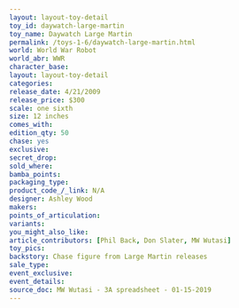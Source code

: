 ```yaml
---
layout: layout-toy-detail 
toy_id: daywatch-large-martin
toy_name: Daywatch Large Martin
permalink: /toys-1-6/daywatch-large-martin.html
world: World War Robot
world_abr: WWR
character_base: 
layout: layout-toy-detail
categories: 
release_date: 4/21/2009
release_price: $300 
scale: one sixth
size: 12 inches
comes_with: 
edition_qty: 50
chase: yes
exclusive: 
secret_drop: 
sold_where: 
bamba_points: 
packaging_type: 
product_code_/_link: N/A
designer: Ashley Wood
makers: 
points_of_articulation: 
variants: 
you_might_also_like: 
article_contributors: [Phil Back, Don Slater, MW Wutasi]
toy_pics: 
backstory: Chase figure from Large Martin releases
sale_type: 
event_exclusive: 
event_details: 
source_doc: MW Wutasi - 3A spreadsheet - 01-15-2019
---
```

